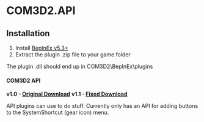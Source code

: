 # COM3D2.API

## Installation
1. Install [BepInEx v5.3+](https://github.com/BepInEx/BepInEx/releases)
2. Extract the plugin .zip file to your game folder

The plugin .dll should end up in COM3D2\BepInEx\plugins

#### COM3D2 API
**v1.0 - [Original Download](https://github.com/DeathWeasel1337/COM3D2_Plugins/releases/download/v3/COM3D2.API.v1.0.zip)**
**v1.1 - [Fixed Download](https://github.com/krypto5863/COM3D2.API/releases/tag/1.1)**

API plugins can use to do stuff. Currently only has an API for adding buttons to the SystemShortcut (gear icon) menu.
